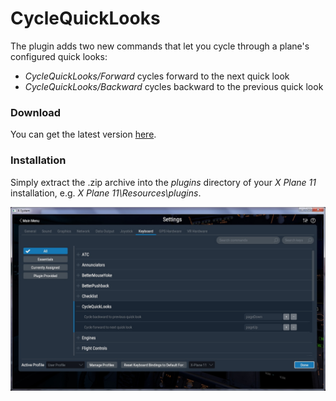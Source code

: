# CycleQuickLooks
The plugin adds two new commands that let you cycle through a plane's configured quick looks:

* *CycleQuickLooks/Forward* cycles forward to the next quick look
* *CycleQuickLooks/Backward* cycles backward to the previous quick look


### Download
You can get the latest version [here](https://github.com/smiley22/XPPlugins/releases/tag/CycleQuickLooks).

### Installation
Simply extract the .zip archive into the *plugins* directory of your *X Plane 11* installation, e.g. *X Plane 11\Resources\plugins*.


![alt text](image.jpg?raw=true)

